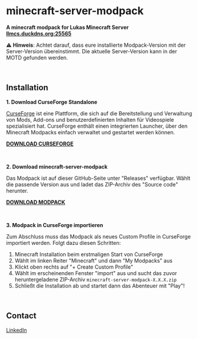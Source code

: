<!-------------------------------------- 
# HEADER
--------------------------------------->

# minecraft-server-modpack

**A minecraft modpack for Lukas Minecraft Server [llmcs.duckdns.org:25565]()**

⚠️ **Hinweis**: Achtet darauf, dass eure installierte Modpack-Version mit der Server-Version übereinstimmt. Die aktuelle Server-Version kann in der MOTD gefunden werden.


<!-------------------------------------- 
# INSTALLATION
--------------------------------------->
<br />

## Installation

**1. Download CurseForge Standalone**

[CurseForge](https://www.curseforge.com/) ist eine Plattform, die sich auf die Bereitstellung und Verwaltung von Mods, Add-ons und benutzerdefinierten Inhalten für Videospiele spezialisiert hat. CurseForge enthält einen integrierten Launcher, über den Minecraft Modpacks einfach verwaltet und gestartet werden können.

[**DOWNLOAD CURSEFORGE**](https://www.curseforge.com/download/app#download-options)

<br />

**2. Download minecraft-server-modpack**

Das Modpack ist auf dieser GitHub-Seite unter "Releases" verfügbar. Wählt die passende Version aus und ladet das ZIP-Archiv des "Source code" herunter.

[**DOWNLOAD MODPACK**](https://github.com/lukasschr/minecraft-server-modpack/releases)

<br />

**3. Modpack in CurseForge importieren**

Zum Abschluss muss das Modpack als neues Custom Profile in CurseForge importiert werden. Folgt dazu diesen Schritten:

1. Minecraft Installation beim erstmaligen Start von CurseForge
2. Wählt im linken Reiter "Minecraft" und dann "My Modpacks" aus
3. Klickt oben rechts auf "+ Create Custom Profile"
4. Wählt im erscheinenden Fenster "import" aus und sucht das zuvor heruntergeladene ZIP-Archiv `minecraft-server-modpack-X.X.X.zip`
5. Schließt die Installation ab und startet dann das Abenteuer mit "Play"!


<!-------------------------------------- 
# CONTACT
--------------------------------------->
<br />

## Contact

[LinkedIn](https://www.linkedin.com/in/lukasschr/)
